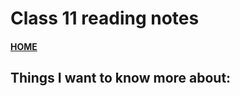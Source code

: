 # Class 11 reading notes

#### [HOME](https://cesarderio.github.io/reading-notes/)


## Things I want to know more about:
